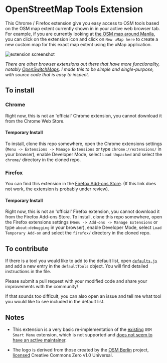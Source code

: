 # OpenStreetMap Tools Extension

This Chrome / Firefox extension give you easy access to OSM tools based on the OSM map extent currently shown in in your active web browser tab. For example, if you are currently looking at [the OSM map around Manila](https://www.openstreetmap.org/#map=12/14.6208/121.0470), you can click on the extension icon and click on `New uMap here` to create a new custom map for this exact map extent using the uMap application.

![extension screenshot](https://images.rtijn.org/2025/chrome-extension-menu.png)

*There are other browser extensions out there that have more functionality, notably [OpenSwitchMaps](https://github.com/tankaru/OpenSwitchMaps). I made this to be simple and single-purpose, with source code that is easy to inspect.*

## To install

### Chrome
Right now, this is not an 'official' Chrome extension, you cannot download it from the Chrome Web Store. 

#### Temporary Install
To install, clone this repo somewhere, open the Chrome extensions settings (`Menu -> Extensions -> Manage Extensions` or type `chrome://extensions/` in your browser), enable Developer Mode, select `Load Unpacked` and select the `chrome/` directory in the cloned repo.

### Firefox
You can find this extension in the [Firefox Add-ons Store](https://addons.mozilla.org/en-US/firefox/addon/osm-tools-quick-access/). (If this link does not work, the extension is probably under review).

#### Temporary Install
Right now, this is not an 'official' Firefox extension, you cannot download it from the Firefox Add-ons Store. To install, clone this repo somewhere, open the Firefox extensions settings (`Menu -> Add-ons -> Manage Extensions` or type `about:debugging` in your browser), enable Developer Mode, select `Load Temporary Add-on` and select the `firefox/` directory in the cloned repo.

## To contribute
If there is a tool you would like to add to the default list, open [`defaults.js`](chrome/defaults.js) and add a new entry in the `defaultTools` object. You will find detailed instructions in the file.

Please submit a pull request with your modified code and share your improvements with the community!

If that sounds too difficult, you can also open an issue and tell me what tool you would like to see included in the default list.

## Notes

- This extension is a very basic re-implementation of the [existing](https://chromewebstore.google.com/detail/osm-smart-menu/icipmdhgbkejfideagkhdebiaeohfijk) `OSM Smart Menu` extension, which is not supported and [does not seem to have an active maintainer](https://github.com/jgpacker/osm-smart-menu/issues/220).

- The logo is derived from those created by the [OSM Berlin](https://github.com/osmberlin/logos) project, [licensed](https://github.com/osmberlin/logos/blob/main/LICENSE) Creative Commons Zero v1.0 Universal.
